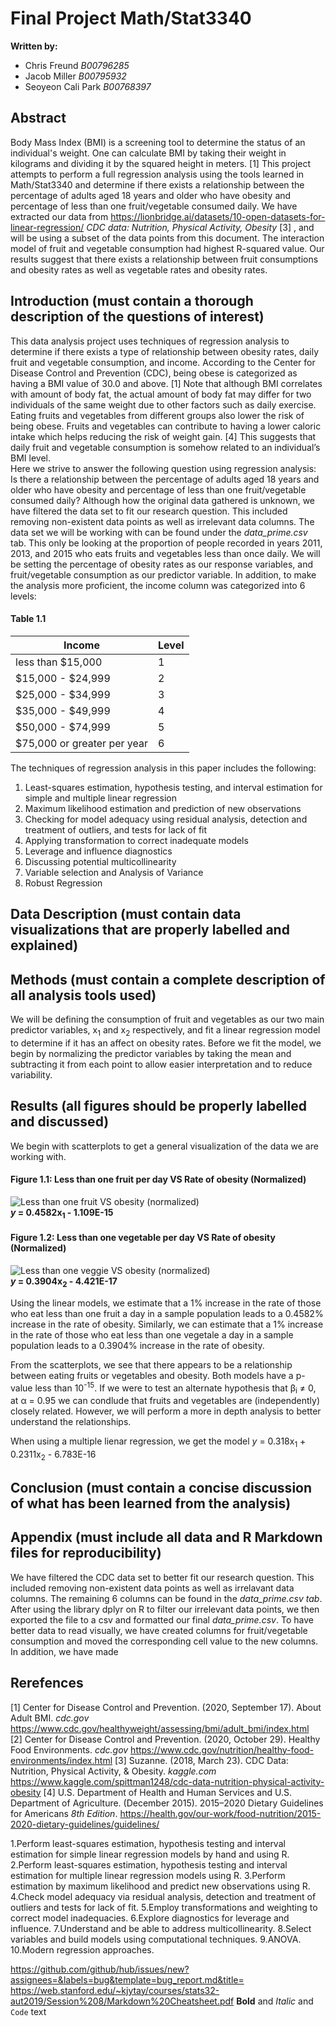 # Final Project Math/Stat3340 
**Written by:** 
- Chris Freund _B00796285_
- Jacob Miller _B00795932_
- Seoyeon Cali Park _B00768397_

## Abstract 
Body Mass Index (BMI) is a screening tool to determine the status of an individual's weight. One can calculate BMI by taking their weight in kilograms and dividing it by the squared height in meters. [1] This project attempts to perform a full regression analysis using the tools learned in Math/Stat3340 and determine if there exists a relationship between the percentage of adults aged 18 years and older who have obesity and percentage of less than one fruit/vegetable consumed daily. We have extracted our data from https://lionbridge.ai/datasets/10-open-datasets-for-linear-regression/ _CDC data: Nutrition, Physical Activity, Obesity_ [3] , and will be using a subset of the data points from this document. The interaction model of fruit and vegetable consumption had highest R-squared value. Our results suggest that there exists a relationship between fruit consumptions and obesity rates as well as vegetable rates and obesity rates. 

## Introduction (must contain a thorough description of the questions of interest)
This data analysis project uses techniques of regression analysis to determine if there exists a type of relationship between obesity rates, daily fruit and vegetable consumption, and income. According to the Center for Disease Control and Prevention (CDC), being obese is categorized as having a BMI value of 30.0 and above. [1] Note that although BMI correlates with amount of body fat, the actual amount of body fat may differ for two individuals of the same weight due to other factors such as daily exercise. Eating fruits and vegetables from different groups also lower the risk of being obese. Fruits and vegetables can contribute to having a lower caloric intake which helps reducing the risk of weight gain. [4] This suggests that daily fruit and vegetable consumption is somehow related to an individual’s BMI level. <br/>
Here we strive to answer the following question using regression analysis: Is there a relationship between the percentage of adults aged 18 years and older who have obesity and percentage of less than one fruit/vegetable consumed daily? Although how the original data gathered is unknown, we have filtered the data set to fit our research question. This included removing non-existent data points as well as irrelevant data columns. The data set we will be working with can be found under the _data_prime.csv_ tab. This only be looking at the proportion of people recorded in years 2011, 2013, and 2015 who eats fruits and vegetables less than once daily. We will be setting the percentage of obesity rates as our response variables, and fruit/vegetable consumption as our predictor variable. In addition, to make the analysis more proficient, the income column was categorized into 6 levels: <br/>
#### Table 1.1
| Income | Level |
|--------|-------|
| less than $15,000 | 1 |
| $15,000 -  $24,999 | 2 |
| $25,000 - $34,999 | 3 |
| $35,000 - $49,999 | 4 |
| $50,000 - $74,999 | 5 |
| $75,000 or greater per year  | 6 |  

The techniques of regression analysis in this paper includes the following: 
1.	Least-squares estimation, hypothesis testing, and interval estimation for simple and multiple linear regression
2.	Maximum likelihood estimation and prediction of new observations
3.	Checking for model adequacy using residual analysis, detection and treatment of outliers, and tests for lack of fit
4.	Applying transformation to correct inadequate models
5.	Leverage and influence diagnostics
6.	Discussing potential multicollinearity
7.	Variable selection and Analysis of Variance 
8.	Robust Regression
 


## Data Description (must contain data visualizations that are properly labelled and explained)

## Methods (must contain a complete description of all analysis tools used)
We will be defining the consumption of fruit and vegetables as our two main predictor variables, x<sub>1</sub> and x<sub>2</sub> respectively, and fit a linear regression model to determine if it has an affect on obesity rates. Before we fit the model, we begin by normalizing the predictor variables by taking the mean and subtracting it from each point to allow easier interpretation and to reduce variability. 

## Results (all figures should be properly labelled and discussed)
We begin with scatterplots to get a general visualization of the data we are working with. 

#### Figure 1.1: Less than one fruit per day VS Rate of obesity (Normalized) <br/>
![Less than one fruit VS obesity (normalized)](https://user-images.githubusercontent.com/74206318/101521587-6dfcf180-395c-11eb-9a8d-54b98ff294a6.png) <br/>
**_y_ = 0.4582x<sub>1</sub> - 1.109E-15**  

#### Figure 1.2: Less than one vegetable per day VS Rate of obesity (Normalized) <br/>
![Less than one veggie VS obesity (normalized)](https://user-images.githubusercontent.com/74206318/101521588-6e958800-395c-11eb-92a4-12560392ba44.png) <br/>
**_y_ = 0.3904x<sub>2</sub> - 4.421E-17**  

Using the linear models, we estimate that a 1% increase in the rate of those who eat less than one fruit a day in a sample population leads to a 0.4582% increase in the rate of obesity.
Similarly, we can estimate that a 1% increase in the rate of those who eat less than one vegetale a day in a sample population leads to a 0.3904% increase in the rate of obesity.

From the scatterplots, we see that there appears to be a relationship between eating fruits or vegetables and obesity. Both models have a p-value less than 10<sup>-15</sup>. If we were to test an alternate hypothesis that β<sub>i</sub> ≠ 0, at α = 0.95 we can condlude that fruits and vegetables are (independently) closely related.  However, we will perform a more in depth analysis to better understand the relationships. 

When using a multiple lienar regression, we get the model _y_ = 0.318x<sub>1</sub> + 0.2311x<sub>2</sub> - 6.783E-16

## Conclusion (must contain a concise discussion of what has been learned from the analysis)
## Appendix (must include all data and R Markdown files for reproducibility)
We have filtered the CDC data set to better fit our research question. This included removing non-existent data points as well as irrelavant data columns. The remaining 6 columns can be found in the _data_prime.csv tab_.
After using the library dplyr on R to filter our irrelevant data points, we then exported the file to a csv and formatted our final _data_prime.csv_. To have better data to read visually, we have created columns for fruit/vegetable consumption and moved the corresponding cell value to the new columns. In addition, we have made  


## Rerefences
[1] Center for Disease Control and Prevention. (2020, September 17).  About Adult BMI. _cdc.gov_ https://www.cdc.gov/healthyweight/assessing/bmi/adult_bmi/index.html  <br/>
[2] Center for Disease Control and Prevention. (2020, October 29).  Healthy Food Environments. _cdc.gov_ https://www.cdc.gov/nutrition/healthy-food-environments/index.html
[3] Suzanne. (2018, March 23). CDC Data: Nutrition, Physical Activity, & Obesity. _kaggle.com_ https://www.kaggle.com/spittman1248/cdc-data-nutrition-physical-activity-obesity
[4] U.S. Department of Health and Human Services and U.S. Department of Agriculture. (December 2015). 2015–2020 Dietary Guidelines for Americans _8th Edition_. https://health.gov/our-work/food-nutrition/2015-2020-dietary-guidelines/guidelines/ <br/>

1.Perform least-squares estimation, hypothesis testing and interval estimation for simple linear regression models by hand and using R.
2.Perform least-squares estimation, hypothesis testing and interval estimation for multiple linear regression models using R.
3.Perform estimation by maximum likelihood and predict new observations using R.
4.Check model adequacy via residual analysis, detection and treatment of outliers and tests for lack of fit.
5.Employ transformations and weighting to correct model inadequacies. 
6.Explore diagnostics for leverage and influence.
7.Understand and be able to address multicollinearity.
8.Select variables and build models using computational techniques.
9.ANOVA.
10.Modern regression approaches. 


https://github.com/github/hub/issues/new?assignees=&labels=bug&template=bug_report.md&title=
https://web.stanford.edu/~kjytay/courses/stats32-aut2019/Session%208/Markdown%20Cheatsheet.pdf
**Bold** and _Italic_ and `Code` text


